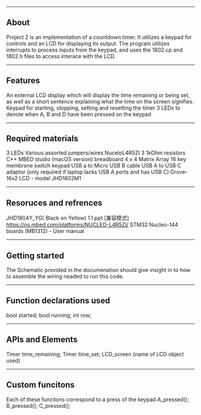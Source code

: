 --------------------
About
-------------------- 
Project 2 is an implementation of a countdown timer.
It utilizes a keypad for controls and an LCD for displaying its output.
The program utilizes interrupts to process inputs from the keypad, 
and uses the 1802.cp and 1802.h files to access interace with the LCD. 

--------------------
Features
--------------------
An external LCD display which will display the time remaining or being set, as well as a short sentence explaining what the time on the screen signifies. 
Keypad for starting, stopping, setting and resetting the timer
3 LEDs to denote when A, B and D have been pressed on the keypad

--------------------
Required materials
--------------------
3 LEDs
Various assorted jumpers/wires
NuceloL4R5ZI
3 1kOhm resistors
C++
MBED studio (macOS version) 
breadboard
4 x 4 Matrix Array 16 key membrane switch keypad
USB a to Micro USB B cable
USB A to USB C adaptor (only required if laptop lacks USB A ports and has USB C) 
Grove-16x2 LCD - model JHD1802M1 

--------------------
Resoruces and refrences
--------------------
  JHD1804Y_YG( Black on Yellow) 1.1.ppt [兼容模式]
  https://os.mbed.com/platforms/NUCLEO-L4R5ZI/
  STM32 Nucleo-144 boards (MB1312) - User manual

--------------------
Getting started
--------------------
The Schematic provided in the documenation should give 
insight in to how to assemble the wiring neaded to run this code. 

--------------------
Function declarations used
-------------------- 
bool started;
bool running;
int row;

--------------------
APIs and Elements
--------------------
Timer time_remaining;
Timer time_set;
LCD_screen (name of LCD object used) 

--------------------
Custom funcitons
--------------------
Each of these funcitons correspond to a press of the keypad
A_pressed();
B_pressed();
C_pressed();
